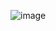 ![image](https://user-images.githubusercontent.com/51059393/171296341-d0a8948d-3b29-4733-81ed-a384b162e2a0.png)

